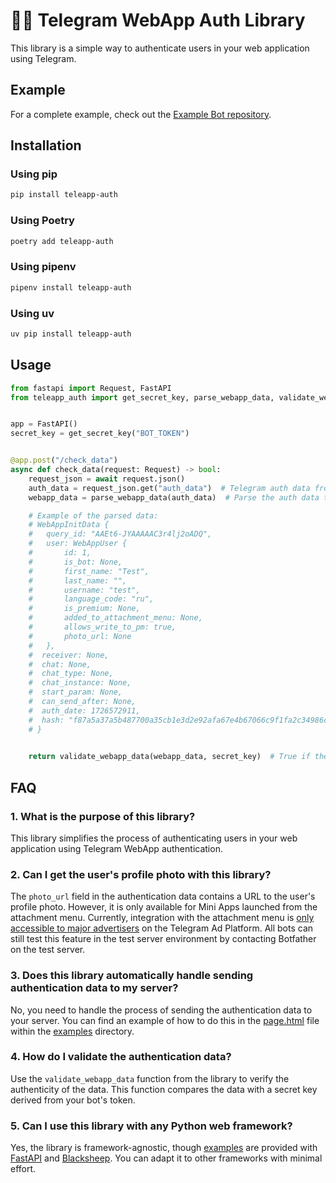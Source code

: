 # 🦀🐍 Telegram WebApp Auth Library
This library is a simple way to authenticate users in your web application using Telegram.

## Example

For a complete example, check out the [Example Bot repository](https://github.com/vffuunnyy/example_teleapp_auth).

## Installation

### Using pip

```bash
pip install teleapp-auth
```

### Using Poetry

```bash
poetry add teleapp-auth
```

### Using pipenv

```bash
pipenv install teleapp-auth
```

### Using uv

```bash
uv pip install teleapp-auth
```

## Usage

```python
from fastapi import Request, FastAPI
from teleapp_auth import get_secret_key, parse_webapp_data, validate_webapp_data


app = FastAPI()
secret_key = get_secret_key("BOT_TOKEN")


@app.post("/check_data")
async def check_data(request: Request) -> bool:
    request_json = await request.json()
    auth_data = request_json.get("auth_data")  # Telegram auth data from the request
    webapp_data = parse_webapp_data(auth_data)  # Parse the auth data to the WebAppInitData object

    # Example of the parsed data:
    # WebAppInitData {
    #   query_id: "AAEt6-JYAAAAAC3r4lj2oADQ",
    #   user: WebAppUser {
    #       id: 1,
    #       is_bot: None,
    #       first_name: "Test",
    #       last_name: "",
    #       username: "test",
    #       language_code: "ru",
    #       is_premium: None,
    #       added_to_attachment_menu: None,
    #       allows_write_to_pm: true,
    #       photo_url: None
    #   },
    #  receiver: None,
    #  chat: None,
    #  chat_type: None,
    #  chat_instance: None,
    #  start_param: None,
    #  can_send_after: None,
    #  auth_date: 1726572911,
    #  hash: "f87a5a37a5b487700a35cb1e3d2e92afa67e4b67066c9f1fa2c34986c2350b6e
    # }
    

    return validate_webapp_data(webapp_data, secret_key)  # True if the data is valid, False otherwise
```

## FAQ

### 1. What is the purpose of this library?
This library simplifies the process of authenticating users in your web application using Telegram WebApp authentication.

### 2. Can I get the user's profile photo with this library?
The `photo_url` field in the authentication data contains a URL to the user's profile photo. However, it is only available for Mini Apps launched from the attachment menu. Currently, integration with the attachment menu is [only accessible to major advertisers](https://core.telegram.org/bots/webapps#adding-bots-to-the-attachment-menu) on the Telegram Ad Platform. All bots can still test this feature in the test server environment by contacting Botfather on the test server.

### 3. Does this library automatically handle sending authentication data to my server?
No, you need to handle the process of sending the authentication data to your server. You can find an example of how to do this in the [page.html](https://github.com/vffuunnyy/teleapp_auth/blob/main/examples/page.html) file within the [examples](https://github.com/vffuunnyy/teleapp_auth/blob/main/examples) directory.

### 4. How do I validate the authentication data?
Use the `validate_webapp_data` function from the library to verify the authenticity of the data. This function compares the data with a secret key derived from your bot's token.

### 5. Can I use this library with any Python web framework?
Yes, the library is framework-agnostic, though [examples](https://github.com/vffuunnyy/teleapp_auth/blob/main/examples) are provided with [FastAPI](https://github.com/vffuunnyy/teleapp_auth/blob/main/examples/fastapi_server.py) and [Blacksheep](https://github.com/vffuunnyy/teleapp_auth/blob/main/examples/blacksheep_server.py). You can adapt it to other frameworks with minimal effort.